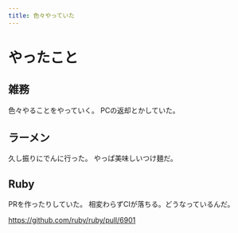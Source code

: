 ```yaml
---
title: 色々やっていた
---
```


# やったこと

## 雑務

色々やることをやっていく。
PCの返却とかしていた。

## ラーメン

久し振りにでんに行った。
やっぱ美味しいつけ麺だ。

## Ruby

PRを作ったりしていた。
相変わらずCIが落ちる。どうなっているんだ。

<https://github.com/ruby/ruby/pull/6901>

